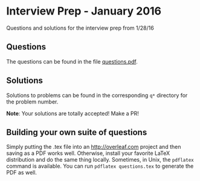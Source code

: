# Interview Prep - January 2016
Questions and solutions for the interview prep from 1/28/16

## Questions
The questions can be found in the file [questions.pdf](questions.pdf).

## Solutions
Solutions to problems can be found in the corresponding `q*` directory for the problem number.

__Note__: Your solutions are totally accepted! Make a PR!


## Building your own suite of questions
Simply putting the .tex file into an http://overleaf.com project and then saving as a PDF works well. Otherwise, install your favorite LaTeX distribution and do the same thing locally. Sometimes, in Unix, the `pdflatex` command is available. You can run `pdflatex questions.tex` to generate the PDF as well. 

<!--
| Problem Name/Number  | File Name | Author |
| ------------- | ------------- | ------------- |
| Abbreviation II  | `FindAllAbbreviations.hs`  | Leo Rudberg (LOZORD) |
| Quine Time  | `look_and_say.py`  | Leo Rudberg (LOZORD) |
| Pair-y Time | `pairy-time.py` | Leo Rudberg (LOZORD)
-->
